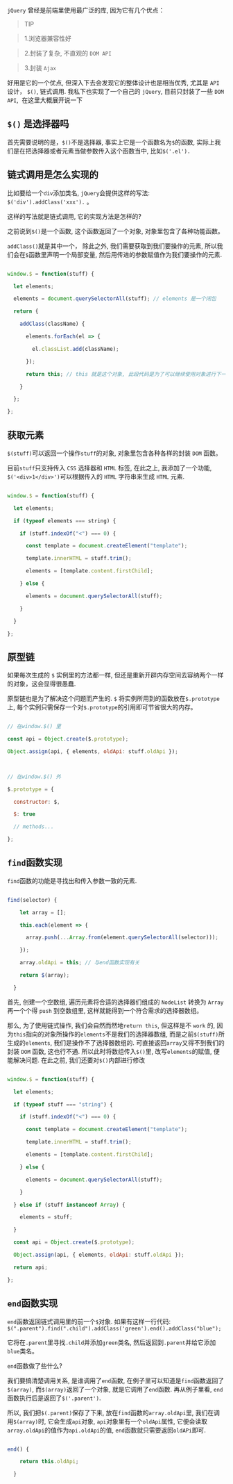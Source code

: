   

`jQuery` 曾经是前端里使用最广泛的库, 因为它有几个优点：

  

> TIP

> 1.浏览器兼容性好

> 2.封装了复杂, 不直观的 `DOM API`

> 3.封装 `Ajax`

  
  

好用是它的一个优点, 但深入下去会发现它的整体设计也是相当优秀, 尤其是 `API` 设计， `$()`, 链式调用. 我私下也实现了一个自己的 `jQuery`, 目前只封装了一些 `DOM API`,  在这里大概展开说一下

  

## `$()` 是选择器吗

  

首先需要说明的是，`$()`不是选择器, 事实上它是一个函数名为`$`的函数, 实际上我们是在把选择器或者元素当做参数传入这个函数当中, 比如`$('.el').`

  

## 链式调用是怎么实现的

  

比如要给一个`div`添加类名, `jQuery`会提供这样的写法: `$('div').addClass('xxx').` 。

  

这样的写法就是链式调用, 它的实现方法是怎样的?

  

之前说到`$()`是一个函数, 这个函数返回了一个对象, 对象里包含了各种功能函数。

  

`addClass()`就是其中一个， 除此之外, 我们需要获取到我们要操作的元素, 所以我们会在`$`函数里声明一个局部变量, 然后用传进的参数赋值作为我们要操作的元素.

  

```javascript

window.$ = function(stuff) {

  let elements;

  elements = document.querySelectorAll(stuff); // elements 是一个闭包

  return {

    addClass(className) {

      elements.forEach(el => {

        el.classList.add(className);

      });

      return this; // this 就是这个对象, 此段代码是为了可以继续使用对象进行下一个链式操作

    }

  };

};

```

  

## 获取元素

  

`$(stuff)`可以返回一个操作`stuff`的对象, 对象里包含各种各样的封装 `DOM` 函数。

  

目前`stuff`只支持传入 `CSS` 选择器和 `HTML` 标签, 在此之上, 我添加了一个功能, `$('<div>1</div>')`可以根据传入的 `HTML` 字符串来生成 `HTML` 元素.

  

```javascript

window.$ = function(stuff) {

  let elements;

  if (typeof elements === string) {

    if (stuff.indexOf("<") === 0) {

      const template = document.createElement("template");

      template.innerHTML = stuff.trim();

      elements = [template.content.firstChild];

    } else {

      elements = document.querySelectorAll(stuff);

    }

  }

};

```

  

## 原型链


如果每次生成的 `$` 实例里的方法都一样, 但还是重新开辟内存空间去容纳两个一样的对象，这会显得很愚蠢.

原型链也是为了解决这个问题而产生的. `$` 将实例所用到的函数放在`$.prototype`上, 每个实例只需保存一个对`$.prototype`的引用即可节省很大的内存。


```javascript

// 在window.$() 里

const api = Object.create($.prototype);

Object.assign(api, { elements, oldApi: stuff.oldApi });

  

// 在window.$() 外

$.prototype = {

  constructor: $,

  $: true

  // methods...

};

```

  

## `find`函数实现

  

`find`函数的功能是寻找出和传入参数一致的元素.

  

```javascript

find(selector) {

    let array = [];

    this.each(element => {

      array.push(...Array.from(element.querySelectorAll(selector)));

    });

    array.oldApi = this; // 与end函数实现有关

    return $(array);

  }

```

  

首先, 创建一个空数组, 遍历元素将合适的选择器们组成的 `NodeList` 转换为 `Array` 再一个个得 `push` 到空数组里, 这样就能得到一个符合需求的选择器数组。

  

那么, 为了使用链式操作, 我们会自然而然地`return this`, 但这样是不 `work` 的, 因为`this`指向的对象所操作的`elements`不是我们的选择器数组, 而是之前`$(stuff)`所生成的`elements`, 我们是操作不了选择器数组的. 可直接返回`array`又得不到我们的封装 `DOM` 函数, 这也行不通. 所以此时将数组传入`$()`里, 改写`elements`的赋值, 便能解决问题. 在此之前, 我们还要对`$()`内部进行修改

  

```javascript

window.$ = function(stuff) {

  let elements;

  if (typeof stuff === "string") {

    if (stuff.indexOf("<") === 0) {

      const template = document.createElement("template");

      template.innerHTML = stuff.trim();

      elements = [template.content.firstChild];

    } else {

      elements = document.querySelectorAll(stuff);

    }

  } else if (stuff instanceof Array) {

    elements = stuff;

  }

  const api = Object.create($.prototype);

  Object.assign(api, { elements, oldApi: stuff.oldApi });

  return api;

};

```

  

## `end`函数实现

  

`end`函数返回链式调用里的前一个`$`对象. 如果有这样一行代码: `$(".parent").find(".child").addClass('green').end().addClass("blue");`

  

它将在`.parent`里寻找`.child`并添加`green`类名, 然后返回到`.parent`并给它添加`blue`类名。

  

`end`函数做了些什么?

  

我们要搞清楚调用关系, 是谁调用了`end`函数, 在例子里可以知道是`find`函数返回了`$(array)`, 而`$(array)`返回了一个对象, 就是它调用了`end`函数. 再从例子里看, `end`函数执行后是返回了`$('.parent')`.

  

所以, 我们把`$(.parent)`保存了下来, 放在`find`函数的`array.oldApi`里, 我们在调用`$(array)`时, 它会生成`api`对象, `api`对象里有一个`oldApi`属性, 它便会读取`array.oldApi`的值作为`api.oldApi`的值, `end`函数就只需要返回`oldAPi`即可.

  

```javascript

end() {

    return this.oldApi;

  }

```